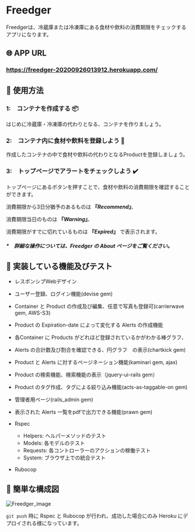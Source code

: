 # Freedger

Freedgerは、冷蔵庫または冷凍庫にある食材や飲料の消費期限をチェックするアプリになります。

## :globe_with_meridians: APP URL
### **https://freedger-20200926013912.herokuapp.com/**


## :wrench: 使用方法

### 1:　コンテナを作成する :package:
はじめに冷蔵庫・冷凍庫の代わりとなる、コンテナを作りましょう。

### 2:　コンテナ内に食材や飲料を登録しよう :fork_and_knife:
作成したコンテナの中で食材や飲料の代わりとなるProductを登録しましょう。

### 3:　トップページでアラートをチェックしよう :heavy_check_mark:
トップページにあるボタンを押すことで、食材や飲料の消費期限を確認することができます。

消費期限から3日分猶予のあるものは **『_Recommend_』**、

消費期限当日のものは **『_Warning_』**、

消費期限がすでに切れているものは **『_Expired_』** で表示されます。

##### *　詳細な操作については、Freedger の About ページをご覧ください。

## :book: 実装している機能及びテスト

- レスポンシブWebデザイン
- ユーザー登録、ログイン機能(devise gem)
- Container と Product の作成及び編集、任意で写真も登録可(carrierwave gem, AWS-S3)
- Product の Expiration-date によって変化する Alerts の作成機能
- 各Container に Products がどれほど登録されているかがわかる棒グラフ、
- Alerts の合計数及び割合を確認できる、円グラフ　の表示(chartkick gem)
- Product と Alerts に対するページネーション機能(kaminari gem, ajax)
- Product の検索機能、検索機能の表示（jquery-ui-rails gem）
- Product のタグ作成、タグによる絞り込み機能(acts-as-taggable-on gem)
- 管理者用ページ(rails_admin gem)
- 表示された Alerts 一覧をpdfで出力できる機能(prawn gem)

- Rspec
    - Helpers: ヘルパーメソッドのテスト
    - Models: 各モデルのテスト
    - Requests: 各コントローラーのアクションの稼働テスト
    - System: ブラウザ上での統合テスト

- Rubocop

## :page_facing_up: 簡単な構成図
![Freedger_image](https://user-images.githubusercontent.com/62587962/94274623-da349f80-ff80-11ea-953b-67ab46ab62ff.png)

`git push` 時に Rspec と Rubocop が行われ、成功した場合にのみ Heroku にデプロイされる様になっています。
